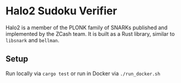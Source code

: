# Halo2 Sudoku Verifier

Halo2 is a member of the PLONK family of SNARKs published and implemented by the ZCash team. It is built as a Rust library, similar to `libsnark` and `bellman`.

## Setup

Run locally via `cargo test` or run in Docker via `./run_docker.sh`
